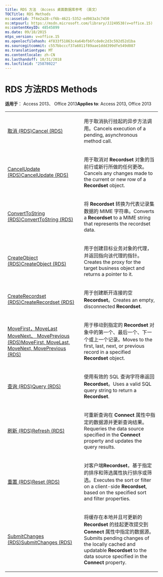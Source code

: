 ```yaml
---
title: RDS 方法 （Access 桌面数据库参考 （英文）
TOCTitle: RDS Methods
ms:assetid: 7f4e2a28-cf6b-4621-5352-ed983a3c7450
ms:mtpsurl: https://msdn.microsoft.com/library/JJ249538(v=office.15)
ms:contentKeyID: 48545899
ms.date: 09/18/2015
mtps_version: v=office.15
ms.openlocfilehash: 4f833f51863c4a64bfb6fcde0c2d3c592d52d1ba
ms.sourcegitcommit: c557bbcccf37a6011f89aae1ddd399dfe549d087
ms.translationtype: MT
ms.contentlocale: zh-CN
ms.lasthandoff: 10/31/2018
ms.locfileid: "25878022"
---
```

# <a name="rds-methods"></a><span data-ttu-id="69a1e-102">RDS 方法</span><span class="sxs-lookup"><span data-stu-id="69a1e-102">RDS Methods</span></span>


<span data-ttu-id="69a1e-103">**适用于**： Access 2013、 Office 2013</span><span class="sxs-lookup"><span data-stu-id="69a1e-103">**Applies to**: Access 2013, Office 2013</span></span>

<table>
<colgroup>
<col style="width: 50%" />
<col style="width: 50%" />
</colgroup>
<tbody>
<tr class="odd">
<td><p><span data-ttu-id="69a1e-104"><a href="cancel-method-rds.md">取消 (RDS)</a></span><span class="sxs-lookup"><span data-stu-id="69a1e-104"><a href="cancel-method-rds.md">Cancel (RDS)</a></span></span></p></td>
<td><p><span data-ttu-id="69a1e-105">用于取消执行挂起的异步方法调用。</span><span class="sxs-lookup"><span data-stu-id="69a1e-105">Cancels execution of a pending, asynchronous method call.</span></span></p></td>
</tr>
<tr class="even">
<td><p><span data-ttu-id="69a1e-106"><a href="cancelupdate-method-rds.md">CancelUpdate (RDS)</a></span><span class="sxs-lookup"><span data-stu-id="69a1e-106"><a href="cancelupdate-method-rds.md">CancelUpdate (RDS)</a></span></span></p></td>
<td><p><span data-ttu-id="69a1e-107">用于取消对 <strong>Recordset</strong> 对象的当前行或新行所做的任何更改。</span><span class="sxs-lookup"><span data-stu-id="69a1e-107">Cancels any changes made to the current or new row of a <strong>Recordset</strong> object.</span></span></p></td>
</tr>
<tr class="odd">
<td><p><span data-ttu-id="69a1e-108"><a href="converttostring-method-rds.md">ConvertToString (RDS)</a></span><span class="sxs-lookup"><span data-stu-id="69a1e-108"><a href="converttostring-method-rds.md">ConvertToString (RDS)</a></span></span></p></td>
<td><p><span data-ttu-id="69a1e-109">将 <strong>Recordset</strong> 转换为代表记录集数据的 MIME 字符串。</span><span class="sxs-lookup"><span data-stu-id="69a1e-109">Converts a <strong>Recordset</strong> to a MIME string that represents the recordset data.</span></span></p></td>
</tr>
<tr class="even">
<td><p><span data-ttu-id="69a1e-110"><a href="createobject-method-rds.md">CreateObject (RDS)</a></span><span class="sxs-lookup"><span data-stu-id="69a1e-110"><a href="createobject-method-rds.md">CreateObject (RDS)</a></span></span></p></td>
<td><p><span data-ttu-id="69a1e-111">用于创建目标业务对象的代理，并返回指向该代理的指针。</span><span class="sxs-lookup"><span data-stu-id="69a1e-111">Creates the proxy for the target business object and returns a pointer to it.</span></span></p></td>
</tr>
<tr class="odd">
<td><p><span data-ttu-id="69a1e-112"><a href="createrecordset-method-rds.md">CreateRecordset (RDS)</a></span><span class="sxs-lookup"><span data-stu-id="69a1e-112"><a href="createrecordset-method-rds.md">CreateRecordset (RDS)</a></span></span></p></td>
<td><p><span data-ttu-id="69a1e-113">用于创建断开连接的空 <strong>Recordset</strong>。</span><span class="sxs-lookup"><span data-stu-id="69a1e-113">Creates an empty, disconnected <strong>Recordset</strong>.</span></span></p></td>
</tr>
<tr class="even">
<td><p><span data-ttu-id="69a1e-114"><a href="movefirst-movelast-movenext-and-moveprevious-methods-rds.md">MoveFirst，MoveLast MoveNext、 MovePrevious (RDS)</a></span><span class="sxs-lookup"><span data-stu-id="69a1e-114"><a href="movefirst-movelast-movenext-and-moveprevious-methods-rds.md">MoveFirst, MoveLast, MoveNext, MovePrevious (RDS)</a></span></span></p></td>
<td><p><span data-ttu-id="69a1e-115">用于移动到指定的 <strong>Recordset</strong> 对象中的第一个、最后一个、下一个或上一个记录。</span><span class="sxs-lookup"><span data-stu-id="69a1e-115">Moves to the first, last, next, or previous record in a specified <strong>Recordset</strong> object.</span></span></p></td>
</tr>
<tr class="odd">
<td><p><span data-ttu-id="69a1e-116"><a href="query-method-rds.md">查询 (RDS)</a></span><span class="sxs-lookup"><span data-stu-id="69a1e-116"><a href="query-method-rds.md">Query (RDS)</a></span></span></p></td>
<td><p><span data-ttu-id="69a1e-117">使用有效的 SQL 查询字符串返回 <strong>Recordset</strong>。</span><span class="sxs-lookup"><span data-stu-id="69a1e-117">Uses a valid SQL query string to return a <strong>Recordset</strong>.</span></span></p></td>
</tr>
<tr class="even">
<td><p><span data-ttu-id="69a1e-118"><a href="refresh-method-rds.md">刷新 (RDS)</a></span><span class="sxs-lookup"><span data-stu-id="69a1e-118"><a href="refresh-method-rds.md">Refresh (RDS)</a></span></span></p></td>
<td><p><span data-ttu-id="69a1e-119">可重新查询在 <strong>Connect</strong> 属性中指定的数据源并更新查询结果。</span><span class="sxs-lookup"><span data-stu-id="69a1e-119">Requeries the data source specified in the <strong>Connect</strong> property and updates the query results.</span></span></p></td>
</tr>
<tr class="odd">
<td><p><span data-ttu-id="69a1e-120"><a href="reset-method-rds.md">重置 (RDS)</a></span><span class="sxs-lookup"><span data-stu-id="69a1e-120"><a href="reset-method-rds.md">Reset (RDS)</a></span></span></p></td>
<td><p><span data-ttu-id="69a1e-121">对客户端<strong>Recordset</strong>，基于指定的排序和筛选属性执行排序或筛选。</span><span class="sxs-lookup"><span data-stu-id="69a1e-121">Executes the sort or filter on a client-side <strong>Recordset</strong>, based on the specified sort and filter properties.</span></span></p></td>
</tr>
<tr class="even">
<td><p><span data-ttu-id="69a1e-122"><a href="submitchanges-method-rds.md">SubmitChanges (RDS)</a></span><span class="sxs-lookup"><span data-stu-id="69a1e-122"><a href="submitchanges-method-rds.md">SubmitChanges (RDS)</a></span></span></p></td>
<td><p><span data-ttu-id="69a1e-123">将缓存在本地并且可更新的 <strong>Recordset</strong> 的挂起更改提交到 <strong>Connect</strong> 属性中指定的数据源。</span><span class="sxs-lookup"><span data-stu-id="69a1e-123">Submits pending changes of the locally cached and updatable <strong>Recordset</strong> to the data source specified in the <strong>Connect</strong> property.</span></span></p></td>
</tr>
</tbody>
</table>

